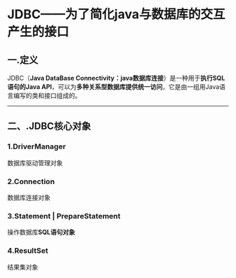 # JDBC——为了简化java与数据库的交互产生的接口

 ## 一.定义
  JDBC（**Java DataBase Connectivity：java数据库连接**）是一种用于**执行SQL语句的Java API**，可以为**多种关系型数据库提供统一访问**，它是由一组用Java语言编写的类和接口组成的。

---
 ## 二、.JDBC核心对象
 ### 1.DriverManager
   数据库驱动管理对象
 ### 2.Connection
   数据库连接对象
 ### 3.Statement | PrepareStatement 
   操作数据库**SQL语句对象**
 ### 4.ResultSet
   结果集对象
